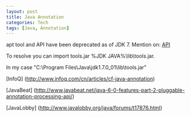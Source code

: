 ```yaml
---
layout: post
title: Java Annotation
categories: Tech
tags: [Java, Annotation]
---
```


apt tool and API have been deprecated as of JDK 7. Mention on: [API](https://blogs.oracle.com/darcy/entry/apt_api_files)

To resolve you can import tools.jar %JDK JAVA%\lib\tools.jar.

In my case "C:\Program Files\Java\jdk1.7.0_01\lib\tools.jar"

[InfoQ]
(http://www.infoq.com/cn/articles/cf-java-annotation)

[JavaBeat]
(http://www.javabeat.net/java-6-0-features-part-2-pluggable-annotation-processing-api/)

[JavaLobby]
(http://www.javalobby.org/java/forums/t17876.html)
